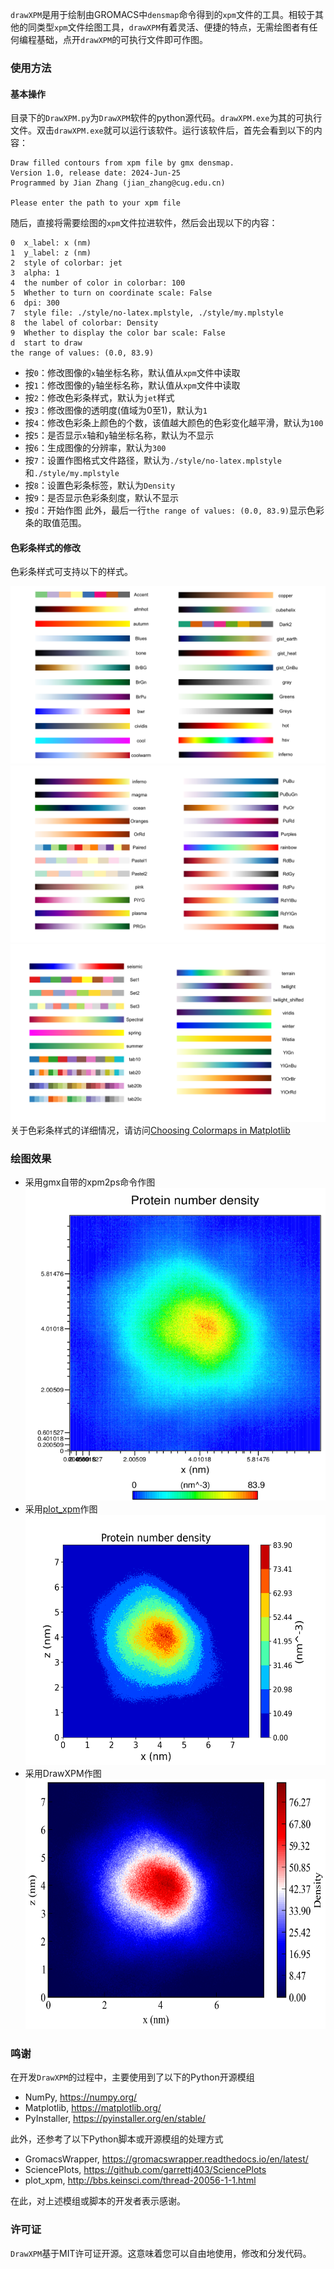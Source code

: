 `drawXPM`是用于绘制由GROMACS中`densmap`命令得到的`xpm`文件的工具。相较于其他的同类型`xpm`文件绘图工具，`drawXPM`有着灵活、便捷的特点，无需绘图者有任何编程基础，点开`drawXPM`的可执行文件即可作图。

### 使用方法
#### 基本操作
目录下的`DrawXPM.py`为`DrawXPM`软件的python源代码。`drawXPM.exe`为其的可执行文件。双击`drawXPM.exe`就可以运行该软件。运行该软件后，首先会看到以下的内容：
```
Draw filled contours from xpm file by gmx densmap.
Version 1.0, release date: 2024-Jun-25
Programmed by Jian Zhang (jian_zhang@cug.edu.cn)

Please enter the path to your xpm file
```
随后，直接将需要绘图的`xpm`文件拉进软件，然后会出现以下的内容：
```
0  x_label: x (nm)
1  y_label: z (nm)
2  style of colorbar: jet
3  alpha: 1
4  the number of color in colorbar: 100
5  Whether to turn on coordinate scale: False
6  dpi: 300
7  style file: ./style/no-latex.mplstyle, ./style/my.mplstyle
8  the label of colorbar: Density
9  Whether to display the color bar scale: False
d  start to draw
the range of values: (0.0, 83.9)
```
* 按`0`：修改图像的`x`轴坐标名称，默认值从`xpm`文件中读取
* 按`1`：修改图像的`y`轴坐标名称，默认值从`xpm`文件中读取
* 按`2`：修改色彩条样式，默认为`jet`样式
* 按`3`：修改图像的透明度(值域为0至1)，默认为`1`
* 按`4`：修改色彩条上颜色的个数，该值越大颜色的色彩变化越平滑，默认为`100`
* 按`5`：是否显示`x`轴和`y`轴坐标名称，默认为不显示
* 按`6`：生成图像的分辨率，默认为`300`
* 按`7`：设置作图格式文件路径，默认为`./style/no-latex.mplstyle`和`./style/my.mplstyle`
* 按`8`：设置色彩条标签，默认为`Density`
* 按`9`：是否显示色彩条刻度，默认不显示
* 按`d`：开始作图
此外，最后一行`the range of values: (0.0, 83.9)`显示色彩条的取值范围。

#### 色彩条样式的修改
色彩条样式可支持以下的样式。
<div style="margin: auto"><img src="./example/colormap_1.png" alt='此图无法显示' style='zoom:80%;'/></div>
<div style="margin: auto"><img src="./example/colormap_2.png" alt='此图无法显示' style='zoom:80%;'/></div>
<div style="margin: auto"><img src="./example/colormap_3.png" alt='此图无法显示' style='zoom:80%;'/></div>
关于色彩条样式的详细情况，请访问<a href="https://matplotlib.org/stable/users/explain/colors/colormaps.html" target="_blank">Choosing Colormaps in Matplotlib</a>

### 绘图效果
* 采用gmx自带的xpm2ps命令作图
  <div style="text-align:center;">
    <img src="./example/densmap_xpm2ps.png" alt="图片无法显示" height="500px" width="500px" />
  </div>
* 采用<a href="http://bbs.keinsci.com/thread-20056-1-1.html" target="_blank">plot_xpm</a>作图
  <div style="text-align:center;">
    <img src="./example/densmap_plot_xpm.png" alt="图片无法显示" height="400px" width="600px" />
  </div>
* 采用DrawXPM作图
  <div style="text-align:center;">
    <img src="./example/densmap_drawXPM.png" alt="图片无法显示" height="400px" width="600px" />
  </div>

### 鸣谢
在开发`DrawXPM`的过程中，主要使用到了以下的Python开源模组
* NumPy, https://numpy.org/
* Matplotlib, https://matplotlib.org/
* PyInstaller, https://pyinstaller.org/en/stable/

此外，还参考了以下Python脚本或开源模组的处理方式
* GromacsWrapper, https://gromacswrapper.readthedocs.io/en/latest/
* SciencePlots, https://github.com/garrettj403/SciencePlots
* plot_xpm, http://bbs.keinsci.com/thread-20056-1-1.html

在此，对上述模组或脚本的开发者表示感谢。

### 许可证
`DrawXPM`基于MIT许可证开源。这意味着您可以自由地使用，修改和分发代码。

